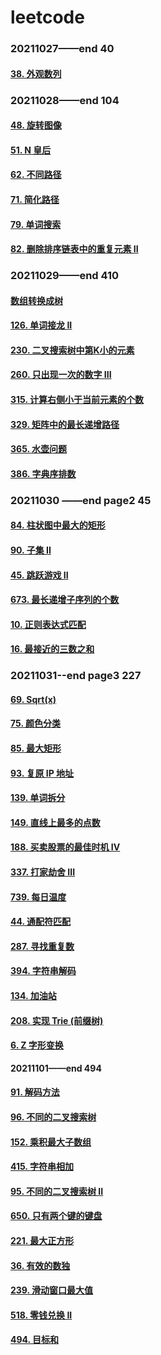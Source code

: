 # leetcode

### **20211027——end 40**

#### [38. 外观数列](https://leetcode-cn.com/problems/count-and-say/)

### **20211028——end 104** 

#### [48. 旋转图像](https://leetcode-cn.com/problems/rotate-image/)

#### [51. N 皇后](https://leetcode-cn.com/problems/n-queens/)

#### [62. 不同路径](https://leetcode-cn.com/problems/unique-paths/)

#### [71. 简化路径](https://leetcode-cn.com/problems/simplify-path/)

#### [79. 单词搜索](https://leetcode-cn.com/problems/word-search/)

#### [82. 删除排序链表中的重复元素 II](https://leetcode-cn.com/problems/remove-duplicates-from-sorted-list-ii/)

### **20211029——end 410** 

#### [数组转换成树](https://github.com/Novicei/Code/blob/master/Leetcode/Review/20211029/code_test.go)

#### <u>[126. 单词接龙 II](https://leetcode-cn.com/problems/word-ladder-ii/)</u>

#### [230. 二叉搜索树中第K小的元素](https://leetcode-cn.com/problems/kth-smallest-element-in-a-bst/)

#### [260. 只出现一次的数字 III](https://leetcode-cn.com/problems/single-number-iii/)

#### <u>[315. 计算右侧小于当前元素的个数](https://leetcode-cn.com/problems/count-of-smaller-numbers-after-self/)</u>

#### [329. 矩阵中的最长递增路径](https://leetcode-cn.com/problems/longest-increasing-path-in-a-matrix/)

#### [365. 水壶问题](https://leetcode-cn.com/problems/water-and-jug-problem/)

#### [386. 字典序排数](https://leetcode-cn.com/problems/lexicographical-numbers/)

### **20211030 ——end page2 45**

#### <u>[84. 柱状图中最大的矩形](https://leetcode-cn.com/problems/largest-rectangle-in-histogram/)</u>

#### [90. 子集 II](https://leetcode-cn.com/problems/subsets-ii/)

#### [45. 跳跃游戏 II](https://leetcode-cn.com/problems/jump-game-ii/)

#### <u>[673. 最长递增子序列的个数](https://leetcode-cn.com/problems/number-of-longest-increasing-subsequence/)</u>

#### <u>[10. 正则表达式匹配](https://leetcode-cn.com/problems/regular-expression-matching/)</u>

#### [16. 最接近的三数之和](https://leetcode-cn.com/problems/3sum-closest/)

### **20211031--end page3 227**

#### [69. Sqrt(x)](https://leetcode-cn.com/problems/sqrtx/)

#### [75. 颜色分类](https://leetcode-cn.com/problems/sort-colors/)

#### <u>[85. 最大矩形](https://leetcode-cn.com/problems/maximal-rectangle/)</u>

#### <u>[93. 复原 IP 地址](https://leetcode-cn.com/problems/restore-ip-addresses/)</u>

#### [139. 单词拆分](https://leetcode-cn.com/problems/word-break/)

#### [149. 直线上最多的点数](https://leetcode-cn.com/problems/max-points-on-a-line/)

#### [188. 买卖股票的最佳时机 IV](https://leetcode-cn.com/problems/best-time-to-buy-and-sell-stock-iv/)

#### [337. 打家劫舍 III](https://leetcode-cn.com/problems/house-robber-iii/)

#### [739. 每日温度](https://leetcode-cn.com/problems/daily-temperatures/)

#### <u>[44. 通配符匹配](https://leetcode-cn.com/problems/wildcard-matching/)</u>

#### [287. 寻找重复数](https://leetcode-cn.com/problems/find-the-duplicate-number/)

#### [394. 字符串解码](https://leetcode-cn.com/problems/decode-string/)

#### <u>[134. 加油站](https://leetcode-cn.com/problems/gas-station/)</u>

#### <u>[208. 实现 Trie (前缀树)](https://leetcode-cn.com/problems/implement-trie-prefix-tree/)</u>

#### [6. Z 字形变换](https://leetcode-cn.com/problems/zigzag-conversion/)

**20211101——end 494**

#### [91. 解码方法](https://leetcode-cn.com/problems/decode-ways/)

#### [96. 不同的二叉搜索树](https://leetcode-cn.com/problems/unique-binary-search-trees/)

#### [152. 乘积最大子数组](https://leetcode-cn.com/problems/maximum-product-subarray/)

#### [415. 字符串相加](https://leetcode-cn.com/problems/add-strings/)

#### [95. 不同的二叉搜索树 II](https://leetcode-cn.com/problems/unique-binary-search-trees-ii/)

#### [650. 只有两个键的键盘](https://leetcode-cn.com/problems/2-keys-keyboard/)

#### [221. 最大正方形](https://leetcode-cn.com/problems/maximal-square/)

#### [36. 有效的数独](https://leetcode-cn.com/problems/valid-sudoku/)

#### [239. 滑动窗口最大值](https://leetcode-cn.com/problems/sliding-window-maximum/)

#### [518. 零钱兑换 II](https://leetcode-cn.com/problems/coin-change-2/)

#### [494. 目标和](https://leetcode-cn.com/problems/target-sum/)

